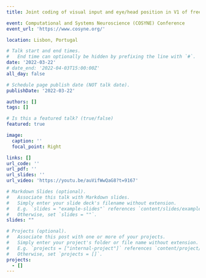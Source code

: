 ```yaml
---
title: Joint coding of visual input and eye/head position in V1 of freely moving mice

event: Computational and Systems Neuroscience (COSYNE) Conference
event_url: 'https://www.cosyne.org/'

location: Lisbon, Portugal

# Talk start and end times.
#   End time can optionally be hidden by prefixing the line with `#`.
date: '2022-03-22'
# date_end: '2022-04-03T15:00:00Z'
all_day: false

# Schedule page publish date (NOT talk date).
publishDate: '2022-03-22'

authors: []
tags: []

# Is this a featured talk? (true/false)
featured: true

image: 
  caption: ''
  focal_point: Right

links: []
url_code: ''
url_pdf: ''
url_slides: ''
url_video: 'https://youtu.be/auVifWwQaG8?t=9167'

# Markdown Slides (optional).
#   Associate this talk with Markdown slides.
#   Simply enter your slide deck's filename without extension.
#   E.g. `slides = "example-slides"` references `content/slides/example-slides.md`.
#   Otherwise, set `slides = ""`.
slides: ""

# Projects (optional).
#   Associate this post with one or more of your projects.
#   Simply enter your project's folder or file name without extension.
#   E.g. `projects = ["internal-project"]` references `content/project/deep-learning/index.md`.
#   Otherwise, set `projects = []`.
projects:
  - []
---
```

